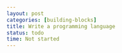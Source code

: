 ```yaml
---
layout: post
categories: [building-blocks]
title: Write a programming language
status: todo
time: Not started
---
```

